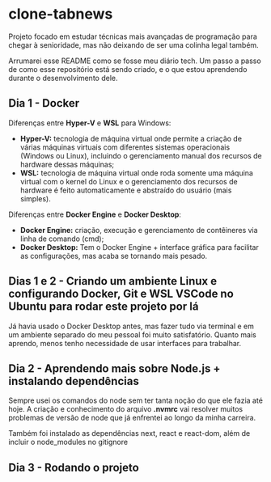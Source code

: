 # clone-tabnews
Projeto focado em estudar técnicas mais avançadas de programação para chegar à senioridade, mas não deixando de ser uma colinha legal também.

Arrumarei esse README como se fosse meu diário tech. Um passo a passo de como esse repositório está sendo criado, e o que estou aprendendo durante o desenvolvimento dele.

## Dia 1 - Docker
Diferenças entre **Hyper-V** e **WSL** para Windows:
- **Hyper-V:** tecnologia de máquina virtual onde permite a criação de várias máquinas virtuais com diferentes sistemas operacionais (Windows ou Linux), incluindo o gerenciamento manual dos recursos de hardware dessas máquinas;
- **WSL:** tecnologia de máquina virtual onde roda somente uma máquina virtual com o kernel do Linux e o gerenciamento dos recursos de hardware é feito automaticamente e abstraído do usuário (mais simples).

Diferenças entre **Docker Engine** e **Docker Desktop**:
- **Docker Engine:** criação, execução e gerenciamento de contêineres via linha de comando (cmd);
- **Docker Desktop:** Tem o Docker Engine + interface gráfica para facilitar as configurações, mas acaba se tornando mais pesado.

## Dias 1 e 2 - Criando um ambiente Linux e configurando Docker, Git e WSL VSCode no Ubuntu para rodar este projeto por lá
Já havia usado o Docker Desktop antes, mas fazer tudo via terminal e em um ambiente separado do meu pessoal foi muito satisfatório. Quanto mais aprendo, menos tenho necessidade de usar interfaces para trabalhar.

## Dia 2 - Aprendendo mais sobre Node.js + instalando dependências
Sempre usei os comandos do node sem ter tanta noção do que ele fazia até hoje. A criação e conhecimento do arquivo **.nvmrc** vai resolver muitos problemas de versão de node que já enfrentei ao longo da minha carreira.

Também foi instalado as dependências next, react e react-dom, além de incluir o node_modules no gitignore

## Dia 3 - Rodando o projeto